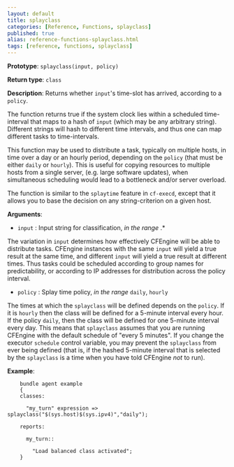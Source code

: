 ```yaml
---
layout: default
title: splayclass
categories: [Reference, Functions, splayclass]
published: true
alias: reference-functions-splayclass.html
tags: [reference, functions, splayclass]
---
```


**Prototype**: `splayclass(input, policy)`

**Return type**: `class`

**Description**: Returns whether `input`'s time-slot has arrived, 
according to a `policy`.

The function returns true if the system clock lies within a scheduled 
time-interval that maps to a hash of `input` (which may be any arbitrary 
string). Different strings will hash to different time intervals, and thus one 
can map different tasks to time-intervals.

This function may be used to distribute a task, typically on multiple hosts, in time over a day or an hourly period, depending on the `policy` (that must be either `daily` or `hourly`). This is useful for copying resources to multiple hosts from a single server, (e.g. large software updates), when simultaneous scheduling would lead to a bottleneck and/or server overload.

The function is similar to the `splaytime` feature in `cf-execd`, except that it allows you to base the decision on any string-criterion on a given host. 

**Arguments**:

* `input` : Input string for classification, *in the range* .\*

The variation in `input` determines how effectively CFEngine will be able to 
distribute tasks. CFEngine instances with the same `input` will yield a true 
result at the same time, and different `input` will yield a true result at 
different times. Thus tasks could be scheduled according to group names for 
predictability, or according to IP addresses for distribution across the 
policy interval.

* `policy` : Splay time policy, *in the range* `daily`, `hourly`

The times at which the `splayclass` will be defined depends on the `policy`. 
If it is `hourly` then the class will be defined for a 5-minute interval every 
hour. If the policy `daily`, then the class will be defined for one 5-minute 
interval every day. This means that `splayclass` assumes that you are running 
CFEngine with the default schedule of "every 5 minutes". If you change the 
executor `schedule` control variable, you may prevent the `splayclass` from 
ever being defined (that is, if the hashed 5-minute interval that is selected 
by the `splayclass` is a time when you have told CFEngine *not* to run).

**Example**:

```cf3
    bundle agent example
    {     
    classes:

      "my_turn" expression => splayclass("$(sys.host)$(sys.ipv4)","daily");

    reports:

      my_turn::

        "Load balanced class activated";
    }
```
